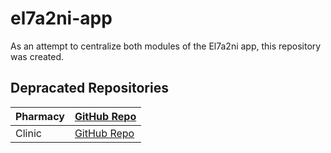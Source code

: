 # el7a2ni-app
As an attempt to centralize both modules of the El7a2ni app, this repository was created.

## Depracated Repositories
| Pharmacy | [GitHub Repo](https://github.com/W23-ACL-Team02/Pharmacy_Team02) |
|----------|-------------|
| Clinic   | [GitHub Repo]() |